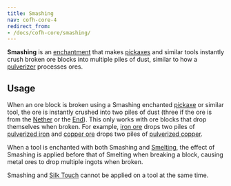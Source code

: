 ```yaml
---
title: Smashing
nav: cofh-core-4
redirect_from:
- /docs/cofh-core/smashing/
---
```


**Smashing** is an [enchantment](https://minecraft.gamepedia.com/Enchanting)
that makes [pickaxes](https://minecraft.gamepedia.com/Pickaxe) and similar tools
instantly crush broken ore blocks into multiple piles of dust, similar to how a
[pulverizer](/docs/thermal-expansion/) processes ores.


Usage
-----

When an ore block is broken using a Smashing enchanted
[pickaxe](https://minecraft.gamepedia.com/Pickaxe) or similar tool, the ore is
instantly crushed into two piles of dust (three if the ore is from the
[Nether](https://minecraft.gamepedia.com/The_Nether) or the
[End](https://minecraft.gamepedia.com/The_End)). This only works with ore blocks
that drop themselves when broken. For example, [iron
ore](https://minecraft.gamepedia.com/Iron_Ore) drops two piles of [pulverized
iron](/docs/thermal-foundation-2/pulverized-iron/) and [copper
ore](/docs/thermal-foundation-2/copper-ore/) drops two piles of [pulverized
copper](/docs/thermal-foundation-2/pulverized-copper/).

When a tool is enchanted with both Smashing and
[Smelting](/docs/cofh-core-4/smelting/), the effect of Smashing is applied before
that of Smelting when breaking a block, causing metal ores to drop multiple
ingots when broken.

Smashing and [Silk Touch](https://minecraft.gamepedia.com/Enchanting#Silk_Touch)
cannot be applied on a tool at the same time.
